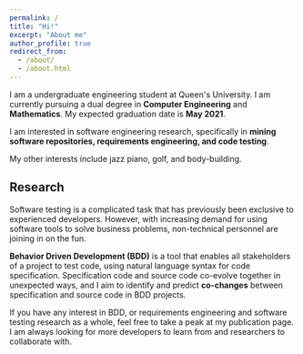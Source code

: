 ```yaml
---
permalink: /
title: "Hi!"
excerpt: "About me"
author_profile: true
redirect_from: 
  - /about/
  - /about.html
---
```


I am a undergraduate engineering student at Queen's University. I am currently pursuing a dual degree in **Computer Engineering** and **Mathematics**. My expected graduation date is **May 2021**.


I am interested in software engineering research, specifically in **mining software repositories, requirements engineering, and code testing**.

My other interests include jazz piano, golf, and body-building.  

## Research
Software testing is a complicated task that has previously been exclusive to experienced developers. However, with increasing demand for using software tools to solve business problems, non-technical personnel are joining in on the fun.

**Behavior Driven Development (BDD)** is a tool that enables all stakeholders of a project to test code, using natural language syntax for code specification. Specification code and source code co-evolve together in unexpected ways, and I aim to identify and predict **co-changes** between specification and source code in BDD projects.

If you have any interest in BDD, or requirements engineering and software testing research as a whole, feel free to take a peak at my publication page. I am always looking for more developers to learn from and researchers to collaborate with.

